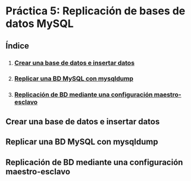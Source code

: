 # Práctica 5:  Replicación de bases de datos MySQL

## Índice

1. ### [Crear una base de datos e insertar datos](#id1)

2. ### [Replicar una BD MySQL con mysqldump](#id2)

3. ### [Replicación de BD mediante una configuración maestro-esclavo](#id3)


## Crear una base de datos e insertar datos

## Replicar una BD MySQL con mysqldump

## Replicación de BD mediante una configuración maestro-esclavo